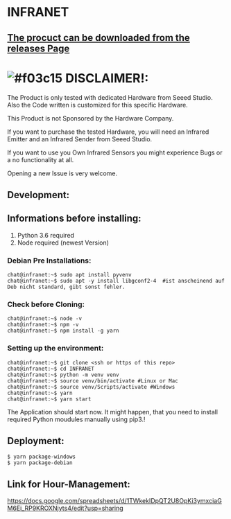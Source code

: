 # INFRANET

## [The procuct can be downloaded from the releases Page](https://github.com/stubifox/INFRANET/releases)

# ![#f03c15](https://placehold.it/15/f03c15/000000?text=DISCLAIMER) DISCLAIMER!:
  The Product is only tested with dedicated Hardware from Seeed Studio. Also the Code written is customized for this specific Hardware.
  
  This Product is not Sponsored by the Hardware Company.
  
  If you want to purchase the tested Hardware, you will need an Infrared Emitter and an Infrared Sender from Seeed Studio.
  
  If you want to use you Own Infrared Sensors you might experience Bugs or a no functionality at all.
  
  Opening a new Issue is very welcome.



## Development:
## Informations before installing:

1. Python 3.6 required
2. Node required (newest Version)

### Debian Pre Installations:

```console
chat@infranet:~$ sudo apt install pyvenv
chat@infranet:~$ sudo apt -y install libgconf2-4  #ist anscheinend auf Deb nicht standard, gibt sonst fehler.
```

### Check before Cloning:

```console
chat@infranet:~$ node -v
chat@infranet:~$ npm -v
chat@infranet:~$ npm install -g yarn
```

### Setting up the environment:

```console
chat@infranet:~$ git clone <ssh or https of this repo>
chat@infranet:~$ cd INFRANET
chat@infranet:~$ python -m venv venv
chat@infranet:~$ source venv/bin/activate #Linux or Mac
chat@infranet:~$ source venv/Scripts/activate #Windows
chat@infranet:~$ yarn
chat@infranet:~$ yarn start

```

The Application should start now. It might happen, that you need to install required Python moudules manually using pip3.!

## Deployment:

```
$ yarn package-windows
$ yarn package-debian
```



## Link for Hour-Management:
https://docs.google.com/spreadsheets/d/1TWkekIDpQT2U8OpKi3ymxciaGM6Ei_RP9KROXNjyts4/edit?usp=sharing
